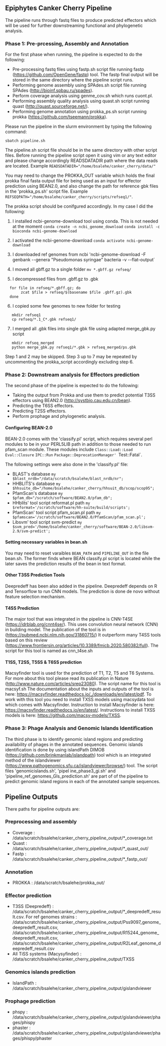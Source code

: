 ## Epiphytes Canker Cherry Pipeline

The pipeline runs through fastq files to produce predicted effectors which will be used for further downstreaming functional and phylogenetic analysis.

### Phase 1: Pre-prcessing, Assembly and Annotation

For the first phase when running, the pipeline is expected to do the following:
- Pre-processing fastq files using fastp.sh script file running fastp (https://github.com/OpenGene/fastp) tool. The fastp final output will be stored in the same directory where the pipeline script runs.
- Performing genome assembly using SPAdes.sh script file running SPAdes (http://bioinf.spbau.ru/spades).
- Perform coverage analysis using genme_cov.sh which runs cuont.pl.
- Performing assembly quality analysis using quast.sh script running quast (http://quast.sourceforge.net/).
- Performing genome annotation using prokka_ps.sh script running prokka (https://github.com/tseemann/prokka).

Please run the pipeline in the slurm environment by typing the following command:
```
sbatch pipeline.sh
```
The pipeline.sh script file should be in the same directory with other script files.
Before running the pipeline script open it using vim or any text editor and please change accordingly READSDATADIR path where the data reads are located.
Example `READSDATADIR="/home/bsalehe/canker_cherry/data/"`

You may need to change the PROKKA_OUT variable which holds the final prokka final fasta output file for being used as an input for effector prediction using BEAN2.0, and also change the path for reference gbk files in the 'prokka_ps.sh' script file.
Example `REFSEQPATH="/home/bsalehe/canker_cherry/scripts/refseq1/"`. 

The prokka script should be conifgured accordingly. In my case I did the following:

1. I installed ncbi-genome-download tool using conda. This is not needed at the moment
`conda create -n ncbi_genome_download`
`conda install -c bioconda ncbi-genome-download`

2. I activated the ncbi-genome-download
`conda activate ncbi-genome-download`

3. I downloaded ref genomes from ncbi
'ncbi-genome-download -F genbank --genera "Pseudomonas syringae" bacteria -v --flat-output`

4. I moved all gbff.gz to a single folder
`mv *.gbff.gz refseq/`

5. I decompressed files from .gbff.gz to .gbk
```
  for file in refseq/*.gbff.gz; do
       zcat $file > refseq/$(basename $file .gbff.gz).gbk
  done
```

6. I copied some few genomes to new folder for testing
```
   mkdir refseq1
   cp refseq/*.1_C*.gbk refseq1/
```

7. I merged all .gbk files into single gbk file using adapted merge_gbk.py script
```
   mkdir refseq_merged
   python merge_gbk.py refseq1/*.gbk > refseq_merged/ps.gbk
```
Step 1 and 2 may be skipped. Step 3 up to 7 may be repeated by uncommenting the prokka_script accordingly excluding step 6.

### Phase 2: Downstream analysis for Effectors prediction
The second phase of the pipeline is expected to do the following:
- Taking the output from Prokka and use them to predict potential T3SS effectors using BEAN2.0 (http://systbio.cau.edu.cn/bean).
- Predicting the T6SS  effectors.
- Predicting T2SS effectors.
- Perform prophage and phylogenetic analysis.

#### Configuring BEAN-2.0
BEAN-2.0 comes with the 'classify.pl' script, which requires several perl modules to be in your PERL5LIB path in addition to those needed to run
pfam_scan module. These modules include `Class::Load::Load` `Eval::Closure` `IPC::Run` `Package::DeprecationManager' `Test::Fatal`.

The following settings were also done in the 'classify.pl' file:
- BLAST's database
`my $blast_nrdb="/data/scratch/bsalehe/blast_nrdb/nr";`
- HHBLITS's database
`my $hhsuite_db="/home/bsalehe/canker_cherry/hhsuit_db/scop/scop95";`
- PfamScan's database
`my $pfam_db="/scratch/software/BEAN2.0/pfam_db";`
- HHblits' tool script reformat.pl path
`my $reformat='/scratch/software/hh-suite/build/scripts';`
- PfamScan' tool script pfam_scan.pl path
`my $pfamscan='/scratch/software/BEAN2.0/PfamScan/pfam_scan.pl';`
- Libsvm' tool script svm-predict
`my $svm_pred='/home/bsalehe/canker_cherry/software/BEAN-2.0/libsvm-2.9/svm-predict';`

#### Setting necessary variables in bean.sh
You may need to reset varaibles `BEAN_PATH` and `PIPELINE_OUT` in the file bean.sh. The former finds where BEAN classify.pl script is located while the later saves the prediction results of the bean in text format.

#### Other T3SS Prediction Tools
Deepredeff has been also added in the pipeline. Deepredeff depends on R and Tensorflow to run CNN models. The prediction is done de novo without feature selection mechanism.

#### T4SS Prediction
The major tool that was integrated in the pipeline is CNN-T4SE (https://idrblab.org/cnnt4se/). This uses convolution neural network (CNN) in building model. The publication of the tool is in (https://pubmed.ncbi.nlm.nih.gov/31860715/) It outperform many T4SS tools based on this review (https://www.frontiersin.org/articles/10.3389/fmicb.2020.580382/full). The script for this tool is named as cnn_t4se.sh

#### T1SS, T2SS, T5SS & T6SS prediction
Macsyfinder tool is used for the prediction of T1, T2, T5 and T6 Systems. For more about this tool please read its publication in Nature (http://www.nature.com/articles/srep23080). The script name for this tool is macsyf.sh
The documentation about the inputs and outputs of the tool is here: https://macsyfinder.readthedocs.io/_/downloads/en/latest/pdf. To work with this tool you need to install TXSS models using macsydata tool which comes with Macsyfinder. Instruction to install Macsyfinder is here: https://macsyfinder.readthedocs.io/en/latest/. Instructions to install TXSS models is here: https://github.com/macsy-models/TXSS.

### Phase 3: Phage Analysis and Genomic Islands Identification
The third phase is to identify genomic island regions and predicting availability of phages in the annotated sequences.
Genomic islands identification is done by using islandPath DIMOB (https://github.com/brinkmanlab/islandpath) tool which is an integrated method of the islandviewer (https://www.pathogenomics.sfu.ca/islandviewer/browse/) tool. The script files 'genomicislands.sh', 'pipel
ine_phase3_gi.sh' and 'pipeline_ref_genomes_GIs_prediction.sh' are part of of the pipeline to predict genomic island regions in each of the annotated sample sequences.

## Pipeline Outputs
There paths for pipeline outputs are:

### Preprocessing and assembly 
- Coverage : /data/scratch/bsalehe/canker_cherry_pipeline_output/*_coverage.txt  
- Quast : /data/scratch/bsalehe/canker_cherry_pipeline_output/*_quast_out/ 
- Fastp : /data/scratch/bsalehe/canker_cherry_pipeline_output/*_fastp_out/

### Annotation
- PROKKA : /data/scratch/bsalehe/prokka_out/

### Effector prediction 
- T3SS (Deepredeff) : /data/scratch/bsalehe/canker_cherry_pipeline_output/*_deepredeff_result.csv. For ref genomes strains : /data/scratch/bsalehe/canker_cherry_pipeline_output/Pss9097_genome_deepredeff_result.csv, /data/scratch/bsalehe/canker_cherry_pipeline_output/R15244_genome_deepredeff_result.csv, /data/scratch/bsalehe/canker_cherry_pipeline_output/R2Leaf_genome_deepredeff_result.csv
- All TiSS systems (Macysyfinder) : /data/scratch/bsalehe/canker_cherry_pipeline_output/TXSS

### Genomics islands prediction
- IslandPath : /data/scratch/bsalehe/canker_cherry_pipeline_output/gislandviewer

### Prophage prediction
- phspy : /data/scratch/bsalehe/canker_cherry_pipeline_output/gislandviewer/phages/phispy 
- phaster : /data/scratch/bsalehe/canker_cherry_pipeline_output/gislandviewer/phages/phispy/phaster
